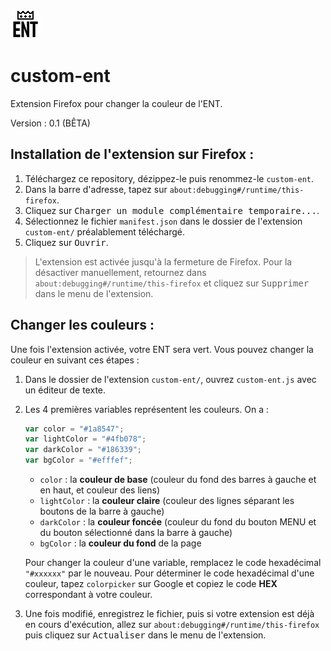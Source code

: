 ![Icon](https://raw.githubusercontent.com/0lbap/custom-ent/master/icons/48.png)

# custom-ent
Extension Firefox pour changer la couleur de l'ENT.

Version : 0.1 (BÊTA)

## Installation de l'extension sur Firefox :

1. Téléchargez ce repository, dézippez-le puis renommez-le `custom-ent`.
2. Dans la barre d'adresse, tapez sur `about:debugging#/runtime/this-firefox`.
3. Cliquez sur <kbd>Charger un module complémentaire temporaire...</kbd>.
4. Sélectionnez le fichier `manifest.json` dans le dossier de l'extension `custom-ent/` préalablement téléchargé.
5. Cliquez sur <kbd>Ouvrir</kbd>.

> L'extension est activée jusqu'à la fermeture de Firefox. Pour la désactiver manuellement, retournez dans `about:debugging#/runtime/this-firefox` et cliquez sur <kbd>Supprimer</kbd> dans le menu de l'extension.

## Changer les couleurs :

Une fois l'extension activée, votre ENT sera vert. Vous pouvez changer la couleur en suivant ces étapes :
1. Dans le dossier de l'extension `custom-ent/`, ouvrez `custom-ent.js` avec un éditeur de texte.
2. Les 4 premières variables représentent les couleurs. On a :
    ```Javascript
    var color = "#1a8547";
    var lightColor = "#4fb078";
    var darkColor = "#186339";
    var bgColor = "#efffef";
    ```
    - `color` : la **couleur de base** (couleur du fond des barres à gauche et en haut, et couleur des liens)
    - `lightColor` : la **couleur claire** (couleur des lignes séparant les boutons de la barre à gauche)
    - `darkColor` : la **couleur foncée** (couleur du fond du bouton MENU et du bouton sélectionné dans la barre à gauche)
    - `bgColor` : la **couleur du fond** de la page

    Pour changer la couleur d'une variable, remplacez le code hexadécimal `"#xxxxxx"` par le nouveau. Pour déterminer le code hexadécimal d'une couleur, tapez `colorpicker` sur Google et copiez le code **HEX** correspondant à votre couleur.
3. Une fois modifié, enregistrez le fichier, puis si votre extension est déjà en cours d'exécution, allez sur `about:debugging#/runtime/this-firefox` puis cliquez sur <kbd>Actualiser</kbd> dans le menu de l'extension.
